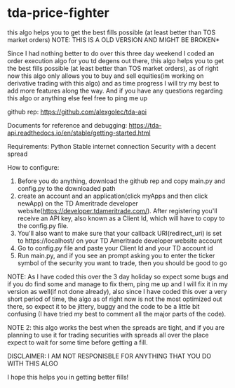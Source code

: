 # tda-price-fighter
 this algo helps you to get the best fills possible (at least better than TOS market orders)
  NOTE: THIS IS A OLD VERSION AND MIGHT BE BROKEN*
 
 
 Since I had nothing better to do over this three day weekend I coded an order execution algo for you td degens out there, this algo helps you to get the best fills    possible (at least better than TOS market orders), as of right now this algo only allows you to buy and sell equities(im working on derivative trading with this algo) and as time progress I will try my best to add more features along the way. And if you have any questions regarding this algo or anything else feel free to ping me up

github rep: 
 https://github.com/alexgolec/tda-api

Documents for reference and debugging:
 https://tda-api.readthedocs.io/en/stable/getting-started.html


Requirements:
 Python
 Stable internet connection
 Security with a decent spread

How to configure:
1)    Before you do anything, download the github rep and copy main.py and config.py to the downloaded path
2)    create an account and an application(click myApps and then click newApp) on the TD Ameritrade developer website(https://developer.tdameritrade.com/). After registering you'll receive an API key, also known as a Client Id, which will have  to copy to the config.py file.
3)    You'll also want to make sure that your callback URI(redirect_uri) is set to https://localhost/ on your TD Ameritrade developer website account
4)    Go to config.py file and paste your Client Id and your TD account id
5)    Run main.py, and if you see an prompt asking you to enter the ticker symbol of the security you want to trade, then you should be good to go

 NOTE: As I have coded this over the 3 day holiday so expect some bugs and if you do find some and manage to fix them, ping me up and I will fix it in my version as well(if not done already), also since I have coded this over a very short period of time, the algo as of right now is not the most optimized out there, so expect it to be jittery, buggy and the code to be a little bit confusing (I have tried my best to comment all the major parts of the code).

 NOTE 2:  this algo works the best when the spreads are tight, and if you are planning to use it for trading securities with spreads all over the place expect to wait for some time before getting a fill.

 DISCLAIMER: I AM NOT RESPONISBLE FOR ANYTHING THAT YOU DO WITH THIS ALGO

 I hope this helps you in getting better fills!
